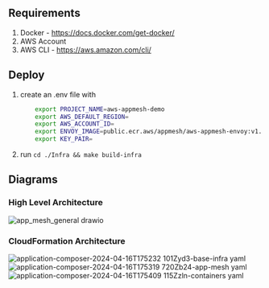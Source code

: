 ## Requirements
1. Docker - https://docs.docker.com/get-docker/
2. AWS Account
3. AWS CLI - https://aws.amazon.com/cli/

## Deploy
1. create an .env file with
    ```sh
        export PROJECT_NAME=aws-appmesh-demo
        export AWS_DEFAULT_REGION=
        export AWS_ACCOUNT_ID=
        export ENVOY_IMAGE=public.ecr.aws/appmesh/aws-appmesh-envoy:v1.27.3.0-prod-fips
        export KEY_PAIR=
    ```
2. run `cd ./Infra && make build-infra`

## Diagrams

### High Level Architecture

![app_mesh_general drawio](https://github.com/christropher/MONOREPO/assets/19397775/d3b17eaa-800e-4064-ad66-34e6513f9430)

### CloudFormation Architecture
![application-composer-2024-04-16T175232 101Zyd3-base-infra yaml](https://github.com/christropher/MONOREPO/assets/19397775/e74489a7-4ca1-4eb9-b89f-c570978a69da)
![application-composer-2024-04-16T175319 720Zb24-app-mesh yaml](https://github.com/christropher/MONOREPO/assets/19397775/dc7d0dd7-7f0e-4db2-ad21-3f2a72a47cc1)
![application-composer-2024-04-16T175409 115Zzln-containers yaml](https://github.com/christropher/MONOREPO/assets/19397775/d1ea1ee0-8978-4c8d-ade5-8e9779aed948)

